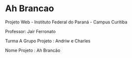 # Ah Brancao

Projeto Web - Instituto Federal do Paraná - Campus Curitiba

Professor: Jair Ferronato

Turma A
Grupo Projeto : Andriw e Charles

Nome Projeto : Ah Brancão

